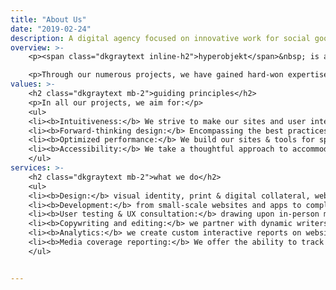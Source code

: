 ```yaml
---
title: "About Us"
date: "2019-02-24"
description: A digital agency focused on innovative work for social good. We partner with universities, nonprofits, authors, and others to maximize their public impact, and we have special experience in translating academic concepts and datasets to the general public via engaging human-centered design, copy, and data visualization.
overview: >-
    <p><span class="dkgraytext inline-h2">hyperobjekt</span>&nbsp; is a digital agency specializing in design, web development and data visualization for the nonprofit sector and social impact projects. We have collaborated with Pulitzer Prize-winning writers, transformational organizations, and preeminent researchers at institutions such as Stanford, Harvard, and Princeton to develop projects ranging from visual identities and small-scale websites to interactive visualizations of nation-spanning datasets.</p> 

    <p>Through our numerous projects, we have gained hard-won expertise in informing public understanding and driving narrative change via our designs, web interfaces and visualizations.</p> 
values: >-
    <h2 class="dkgraytext mb-2">guiding principles</h2>
    <p>In all our projects, we aim for:</p>
    <ul>
    <li><b>Intuitiveness:</b> We strive to make our sites and user interfaces—even feature-packed ones built to explore large, complex datasets—easy to use and understand by experts and the general public alike.</li>
    <li><b>Forward-thinking design:</b> Encompassing the best practices in user experience, leading-edge aesthetic sensibilities, and innovative functionality in our data tools.</li> 
    <li><b>Optimized performance:</b> We build our sites & tools for speed & responsiveness (including on mobile devices), even when serving tens of thousands of data points</li>
    <li><b>Accessibility:</b> We take a thoughtful approach to accommodating users with disabilities and take care to meet current accessibility standards.</li> 
    </ul>
services: >-
    <h2 class="dkgraytext mb-2">what we do</h2>
    <ul>
    <li><b>Design:</b> visual identity, print & digital collateral, websites, illustration, & more</li>
    <li><b>Development:</b> from small-scale websites and apps to complex interactive visualizations</li>
    <li><b>User testing & UX consultation:</b> drawing upon in-person moderated sessions, online tools, surveys, and our grounding in UX principles</li>
    <li><b>Copywriting and editing:</b> we partner with dynamic writers and editors to maximize the appeal and impact of written content</li>
    <li><b>Analytics:</b> we create custom interactive reports on website statistics which can be used to assess visitor engagement and success of promotional efforts, as well as inform optimizations</li>
    <li><b>Media coverage reporting:</b> We offer the ability to track and visualize news & other articles mentioning our clients’ websites and work.  </li>
    </ul>  


---
```


